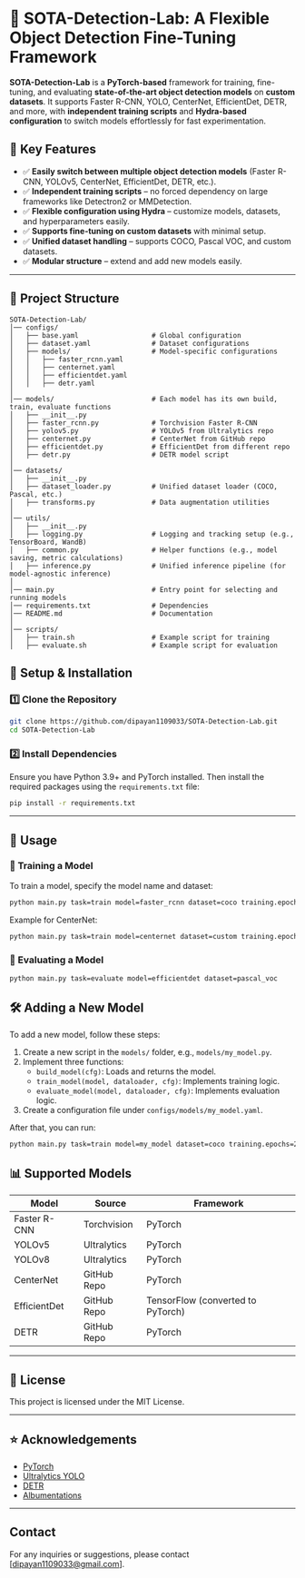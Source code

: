 # 🚀 SOTA-Detection-Lab: A Flexible Object Detection Fine-Tuning Framework

**SOTA-Detection-Lab** is a **PyTorch-based** framework for training, fine-tuning, and evaluating **state-of-the-art object detection models** on **custom datasets**. It supports Faster R-CNN, YOLO, CenterNet, EfficientDet, DETR, and more, with **independent training scripts** and **Hydra-based configuration** to switch models effortlessly for fast experimentation.

## 📌 Key Features
- ✅ **Easily switch between multiple object detection models** (Faster R-CNN, YOLOv5, CenterNet, EfficientDet, DETR, etc.).
- ✅ **Independent training scripts** – no forced dependency on large frameworks like Detectron2 or MMDetection.
- ✅ **Flexible configuration using Hydra** – customize models, datasets, and hyperparameters easily.
- ✅ **Supports fine-tuning on custom datasets** with minimal setup.
- ✅ **Unified dataset handling** – supports COCO, Pascal VOC, and custom datasets.
- ✅ **Modular structure** – extend and add new models easily.

---

## 📂 Project Structure

```plaintext
SOTA-Detection-Lab/
│── configs/
│   ├── base.yaml                  # Global configuration
│   ├── dataset.yaml               # Dataset configurations
│   ├── models/                    # Model-specific configurations
│   │   ├── faster_rcnn.yaml
│   │   ├── centernet.yaml
│   │   ├── efficientdet.yaml
│   │   ├── detr.yaml
│
│── models/                        # Each model has its own build, train, evaluate functions
│   ├── __init__.py
│   ├── faster_rcnn.py             # Torchvision Faster R-CNN
│   ├── yolov5.py                  # YOLOv5 from Ultralytics repo
│   ├── centernet.py               # CenterNet from GitHub repo
│   ├── efficientdet.py            # EfficientDet from different repo
│   ├── detr.py                    # DETR model script
│
│── datasets/
│   ├── __init__.py
│   ├── dataset_loader.py          # Unified dataset loader (COCO, Pascal, etc.)
│   ├── transforms.py              # Data augmentation utilities
│
│── utils/
│   ├── __init__.py
│   ├── logging.py                 # Logging and tracking setup (e.g., TensorBoard, WandB)
│   ├── common.py                  # Helper functions (e.g., model saving, metric calculations)
│   ├── inference.py               # Unified inference pipeline (for model-agnostic inference)
│
│── main.py                        # Entry point for selecting and running models
│── requirements.txt               # Dependencies
│── README.md                      # Documentation
│
│── scripts/
│   ├── train.sh                   # Example script for training
│   ├── evaluate.sh                # Example script for evaluation

```



## 📖 Setup & Installation

### **1️⃣ Clone the Repository**

```bash
git clone https://github.com/dipayan1109033/SOTA-Detection-Lab.git
cd SOTA-Detection-Lab
```

### **2️⃣ Install Dependencies**

Ensure you have Python 3.9+ and PyTorch installed. Then install the required packages using the `requirements.txt` file:


```bash
pip install -r requirements.txt
```

---

## 🚀 Usage


### 🔹 Training a Model

To train a model, specify the model name and dataset:


```bash
python main.py task=train model=faster_rcnn dataset=coco training.epochs=30
```

Example for CenterNet:

```bash
python main.py task=train model=centernet dataset=custom training.epochs=50
```

### 🔹 Evaluating a Model
```bash
python main.py task=evaluate model=efficientdet dataset=pascal_voc
```




## 🛠️ Adding a New Model

To add a new model, follow these steps:

1. Create a new script in the `models/` folder, e.g., `models/my_model.py`.
2. Implement three functions:
   - `build_model(cfg)`: Loads and returns the model.
   - `train_model(model, dataloader, cfg)`: Implements training logic.
   - `evaluate_model(model, dataloader, cfg)`: Implements evaluation logic.
3. Create a configuration file under `configs/models/my_model.yaml`.

After that, you can run:

```sh
python main.py task=train model=my_model dataset=coco training.epochs=20
```




## 📊 Supported Models

| Model         | Source          | Framework                        |
|--------------|----------------|----------------------------------|
| Faster R-CNN | Torchvision     | PyTorch                          |
| YOLOv5       | Ultralytics     | PyTorch                          |
| YOLOv8       | Ultralytics     | PyTorch                          |
| CenterNet    | GitHub Repo     | PyTorch                          |
| EfficientDet | GitHub Repo     | TensorFlow (converted to PyTorch) |
| DETR         | GitHub Repo     | PyTorch                          |


---

## 📜 License

This project is licensed under the MIT License.

---

## ⭐ Acknowledgements

- [PyTorch](https://pytorch.org/)
- [Ultralytics YOLO](https://github.com/ultralytics/yolov5)
- [DETR](https://github.com/facebookresearch/detectron2)
- [Albumentations](https://albumentations.ai/)

---

## Contact

For any inquiries or suggestions, please contact [dipayan1109033@gmail.com].

